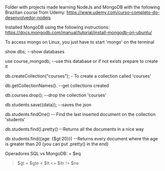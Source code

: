 Folder with projects made learning NodeJs and MongoDB with the following Brazilian course from Udemy:
https://www.udemy.com/curso-completo-do-desenvolvedor-nodejs

Installed MongoDB using the following instructions:
https://docs.mongodb.com/manual/tutorial/install-mongodb-on-ubuntu/

To access mongo on Linux, you just have to start 'mongo' on the terminal

show dbs; --show databases

use course_mongodb; --use this database or if not exists prepare to create it

db.createCollection("courses"); - To create a collection called 'courses'

db.getCollectionNames(). --get collections created

db.courses.drop(); --drop the collection 'courses'

db.students.save({data}); --saves the json

db.students.findOne() -- Find the last inserted document on the collection 'students'

db.students.find().pretty() --Returns all the documents in a nice way

db.students.find({age: {$gt:20}}) --Returns every document where the age is greater than 20 (you can put .pretty() in the end)

Operadores SQL vs MongoDB:
= $eq
> $gt
>= $gte
< $lt
<= $ltr
!= $ne